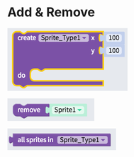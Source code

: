 # Add & Remove

![Adds an instance of the sprite type at the x and y location](.gitbook/assets/image%20%2872%29.png)

![Remove the selected sprite from the canvas](.gitbook/assets/image%20%2833%29.png)

![Get a list of all of the sprites of the selected sprite type](.gitbook/assets/image%20%2821%29.png)

## 

